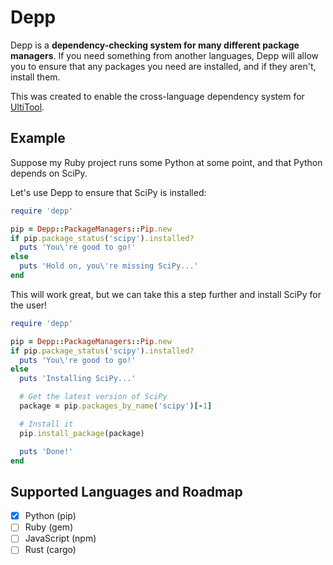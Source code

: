 # Depp
Depp is a **dependency-checking system for many different package managers**.
If you need something from another languages, Depp will allow you to ensure
that any packages you need are installed, and if they aren't, install them.

This was created to enable the cross-language dependency system for
[UltiTool](https://github.com/OrangeFlash81/ultitool).

## Example
Suppose my Ruby project runs some Python at some point, and that Python
depends on SciPy.

Let's use Depp to ensure that SciPy is installed:

```ruby
require 'depp'

pip = Depp::PackageManagers::Pip.new
if pip.package_status('scipy').installed?
  puts 'You\'re good to go!'
else
  puts 'Hold on, you\'re missing SciPy...'
end
```

This will work great, but we can take this a step further and install SciPy 
for the user!

```ruby
require 'depp'

pip = Depp::PackageManagers::Pip.new
if pip.package_status('scipy').installed?
  puts 'You\'re good to go!'
else
  puts 'Installing SciPy...'

  # Get the latest version of SciPy
  package = pip.packages_by_name('scipy')[-1]

  # Install it
  pip.install_package(package)

  puts 'Done!'
end
```

## Supported Languages and Roadmap
 - [X] Python (pip)
 - [ ] Ruby (gem)
 - [ ] JavaScript (npm)
 - [ ] Rust (cargo)